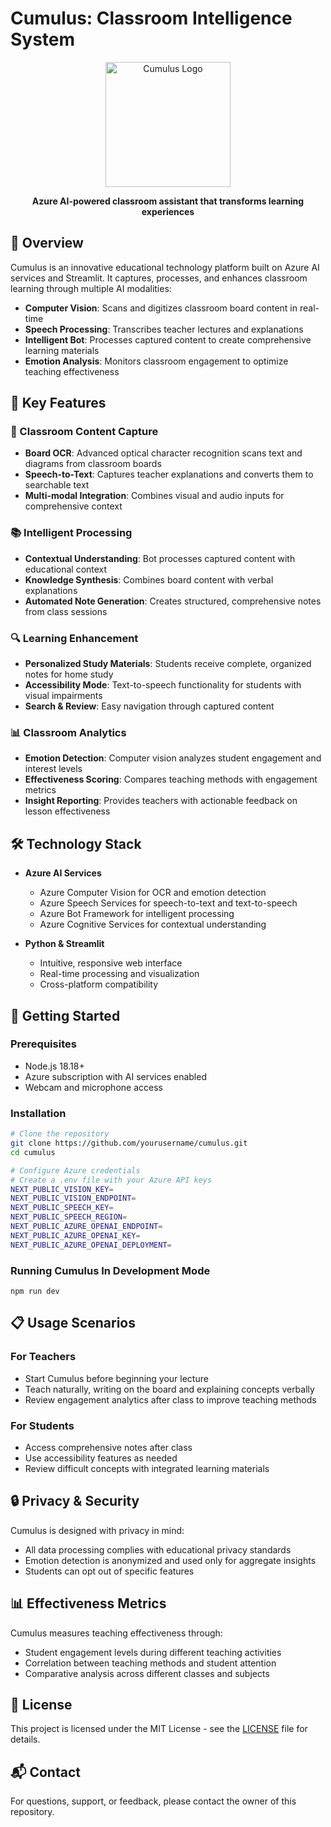 # Cumulus: Classroom Intelligence System

<p align="center">
  <img src="https://res.cloudinary.com/dxcn5osfu/image/upload/v1745730483/Cumulus_-_Logo_vubivn.png" alt="Cumulus Logo" width="200"/>
</p>

<p align="center">
  <b>Azure AI-powered classroom assistant that transforms learning experiences</b>
</p>

## 🌟 Overview

Cumulus is an innovative educational technology platform built on Azure AI services and Streamlit. It captures, processes, and enhances classroom learning through multiple AI modalities:

- **Computer Vision**: Scans and digitizes classroom board content in real-time
- **Speech Processing**: Transcribes teacher lectures and explanations
- **Intelligent Bot**: Processes captured content to create comprehensive learning materials
- **Emotion Analysis**: Monitors classroom engagement to optimize teaching effectiveness

## 🧠 Key Features

### 📝 Classroom Content Capture

- **Board OCR**: Advanced optical character recognition scans text and diagrams from classroom boards
- **Speech-to-Text**: Captures teacher explanations and converts them to searchable text
- **Multi-modal Integration**: Combines visual and audio inputs for comprehensive context

### 📚 Intelligent Processing

- **Contextual Understanding**: Bot processes captured content with educational context
- **Knowledge Synthesis**: Combines board content with verbal explanations
- **Automated Note Generation**: Creates structured, comprehensive notes from class sessions

### 🔍 Learning Enhancement

- **Personalized Study Materials**: Students receive complete, organized notes for home study
- **Accessibility Mode**: Text-to-speech functionality for students with visual impairments
- **Search & Review**: Easy navigation through captured content

### 📊 Classroom Analytics

- **Emotion Detection**: Computer vision analyzes student engagement and interest levels
- **Effectiveness Scoring**: Compares teaching methods with engagement metrics
- **Insight Reporting**: Provides teachers with actionable feedback on lesson effectiveness

## 🛠️ Technology Stack

- **Azure AI Services**

  - Azure Computer Vision for OCR and emotion detection
  - Azure Speech Services for speech-to-text and text-to-speech
  - Azure Bot Framework for intelligent processing
  - Azure Cognitive Services for contextual understanding

- **Python & Streamlit**
  - Intuitive, responsive web interface
  - Real-time processing and visualization
  - Cross-platform compatibility

## 🚀 Getting Started

### Prerequisites

- Node.js 18.18+
- Azure subscription with AI services enabled
- Webcam and microphone access

### Installation

```bash
# Clone the repository
git clone https://github.com/yourusername/cumulus.git
cd cumulus

# Configure Azure credentials
# Create a .env file with your Azure API keys
NEXT_PUBLIC_VISION_KEY=
NEXT_PUBLIC_VISION_ENDPOINT=
NEXT_PUBLIC_SPEECH_KEY=
NEXT_PUBLIC_SPEECH_REGION=
NEXT_PUBLIC_AZURE_OPENAI_ENDPOINT=
NEXT_PUBLIC_AZURE_OPENAI_KEY=
NEXT_PUBLIC_AZURE_OPENAI_DEPLOYMENT=
```

### Running Cumulus In Development Mode

```
npm run dev
```

## 📋 Usage Scenarios

### For Teachers

- Start Cumulus before beginning your lecture
- Teach naturally, writing on the board and explaining concepts verbally
- Review engagement analytics after class to improve teaching methods

### For Students

- Access comprehensive notes after class
- Use accessibility features as needed
- Review difficult concepts with integrated learning materials

## 🔒 Privacy & Security

Cumulus is designed with privacy in mind:

- All data processing complies with educational privacy standards
- Emotion detection is anonymized and used only for aggregate insights
- Students can opt out of specific features

## 📊 Effectiveness Metrics

Cumulus measures teaching effectiveness through:

- Student engagement levels during different teaching activities
- Correlation between teaching methods and student attention
- Comparative analysis across different classes and subjects

## 📜 License

This project is licensed under the MIT License - see the [LICENSE](LICENSE) file for details.

## 📬 Contact

For questions, support, or feedback, please contact the owner of this repository.

